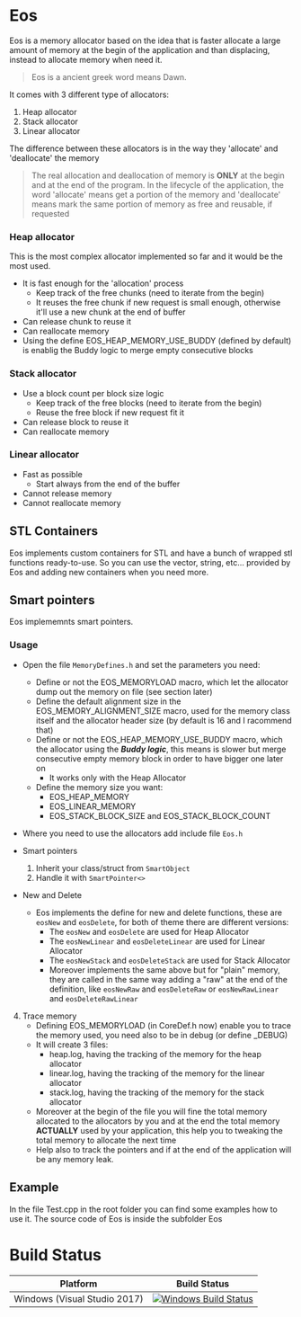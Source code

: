 # Eos

Eos is a memory allocator based on the idea that is faster allocate a large amount of memory at the begin of the application and than displacing, instead to allocate memory when need it.

> Eos is a ancient greek word means Dawn.

 
It comes with 3 different type of allocators:
1. Heap allocator
2. Stack allocator
3. Linear allocator


The difference between these allocators is in the way they 'allocate' and 'deallocate' the memory

> The real allocation and deallocation of memory is **ONLY** at the begin and at the end of the program.
> In the lifecycle of the application, the word 'allocate' means  get a portion of the memory and 'deallocate' means mark the same portion of memory as free and reusable, if requested


### Heap allocator

This is the most complex allocator implemented so far and it would be the most used.
- It is fast enough for the 'allocation' process
	- Keep track of the free chunks (need to iterate from the begin)
	- It reuses the free chunk if new request is small enough, otherwise it'll use a new chunk at the end of buffer
- Can release chunk to reuse it
- Can reallocate memory
- Using the define EOS_HEAP_MEMORY_USE_BUDDY (defined by default) is enablig the Buddy logic to merge empty consecutive blocks


### Stack allocator

- Use a block count per block size logic
	- Keep track of the free blocks (need to iterate from the begin)
	- Reuse the free block if new request fit it
- Can release block to reuse it
- Can reallocate memory


### Linear allocator

- Fast as possible
	- Start always from the end of the buffer
- Cannot release memory
- Cannot reallocate memory


## STL Containers

Eos implements custom containers for STL and have a bunch of wrapped stl functions ready-to-use.
So you can use the vector, string, etc... provided by Eos and adding new containers when you need more.


## Smart pointers

Eos implememnts smart pointers.


### Usage

- Open the file `MemoryDefines.h` and set the parameters you need:
	- Define or not the EOS_MEMORYLOAD macro, which let the allocator dump out the memory on file (see section later)
	- Define the default alignment size in the EOS_MEMORY_ALIGNMENT_SIZE macro, used for the memory class itself and the allocator header size (by default is 16 and I racommend that)
	- Define or not the EOS_HEAP_MEMORY_USE_BUDDY macro, which the allocator using the ***Buddy logic***, this means is slower but merge consecutive empty memory block in order to have bigger one later on
		- It works only with the Heap Allocator
	- Define the memory size you want:
		- EOS_HEAP_MEMORY
		- EOS_LINEAR_MEMORY
		- EOS_STACK_BLOCK_SIZE and EOS_STACK_BLOCK_COUNT

- Where you need to use the allocators add include file `Eos.h`

- Smart pointers
	1. Inherit your class/struct from `SmartObject`
	2. Handle it with `SmartPointer<>` 

- New and Delete
	- Eos implements the define for new and delete functions, these are `eosNew` and `eosDelete`, for both of theme there are different versions:
		- The `eosNew` and `eosDelete` are used for Heap Allocator
		- The `eosNewLinear` and `eosDeleteLinear` are used for Linear Allocator
		- The `eosNewStack` and `eosDeleteStack` are used for Stack Allocator
		- Moreover implements the same above but for "plain" memory, they are called in the same way adding a "raw" at the end of the definition, like `eosNewRaw` and `eosDeleteRaw` or  `eosNewRawLinear` and `eosDeleteRawLinear`

4. Trace memory
	- Defining EOS_MEMORYLOAD (in CoreDef.h now) enable you to trace the memory used, you need also to be in debug (or define _DEBUG)
	- It will create 3 files:
		- heap.log, having the tracking of the memory for the heap allocator
		- linear.log, having the tracking of the memory for the linear allocator
		- stack.log, having the tracking of the memory for the stack allocator
	- Moreover at the begin of the file you will fine the total memory allocated to the allocators by you and at the end the total memory **ACTUALLY** used by your application, this help you to tweaking the total memory to allocate the next time
	- Help also to track the pointers and if at the end of the application will be any memory leak.


## Example

In the file Test.cpp in the root folder you can find some examples how to use it.
The source code of Eos is inside the subfolder Eos


# Build Status

| Platform | Build Status |
|:--------:|:------------:|
| Windows (Visual Studio 2017) | [![Windows Build Status](https://ci.appveyor.com/api/projects/status/github/kabalmcblade/eos?branch=master&svg=true)](https://ci.appveyor.com/project/kabalmcblade/eos) |
